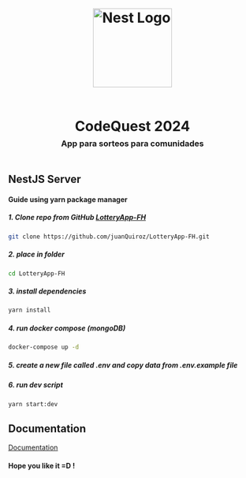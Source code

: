 <h1 align="center">
  <a href="http://nestjs.com/" target="blank"><img src="https://nestjs.com/img/logo-small.svg" width="160" alt="Nest Logo" /></a>

<br > CodeQuest 2024</br>

</h1>
<h3 align='center' style="margin-top:-20px;margin-bottom:50px;">App para sorteos para comunidades</h3>

## NestJS Server

#### Guide using **yarn** package manager

##### 1. Clone repo from GitHub [LotteryApp-FH](https://github.com/juanQuiroz/LotteryApp-FH.git)

```bash
git clone https://github.com/juanQuiroz/LotteryApp-FH.git
```

##### 2. place in folder

```bash
cd LotteryApp-FH
```

##### 3. install dependencies

```bash
yarn install
```

##### 4. run docker compose (mongoDB)

```bash
docker-compose up -d
```

##### 5. create a new file called _.env_ and copy data from _.env.example_ file

##### 6. run dev script

```bash
yarn start:dev
```

## Documentation

[Documentation](https://lotteryapp-fh-production.up.railway.app/api)

#### Hope you like it =D !
